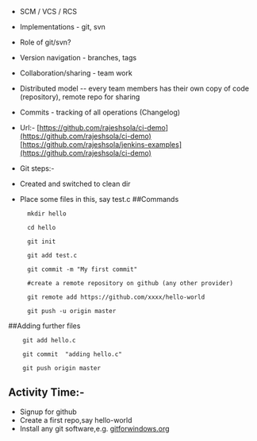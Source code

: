 + SCM / VCS / RCS
+ Implementations - git, svn
+ Role of git/svn? 
+ Version navigation - branches, tags
+ Collaboration/sharing - team work
+ Distributed model -- every team members has their own copy of code (repository), remote repo for sharing
+ Commits - tracking of all operations (Changelog)
+ Url:- [https://github.com/rajeshsola/ci-demo](https://github.com/rajeshsola/ci-demo)
[https://github.com/rajeshsola/jenkins-examples](https://github.com/rajeshsola/ci-demo)
+ Git steps:-
+ Created and switched to clean dir
+ Place some files in this, say test.c
##Commands
		
		mkdir hello
	
		cd hello
		
		git init
		
		git add test.c
	
		git commit -m "My first commit"
		
		#create a remote repository on github (any other provider)
		
		git remote add https://github.com/xxxx/hello-world
		
		git push -u origin master
		
##Adding further files

		git add hello.c
		
		git commit  "adding hello.c"
	
		git push origin master
		
## Activity Time:- 

+ Signup for github 
+ Create a first repo,say hello-world
+ Install any git software,e.g.      [gitforwindows.org](https://gitforwindows.org)

